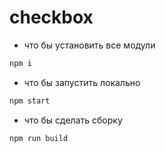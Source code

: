 # checkbox

* что бы установить все модули
``` bash
npm i
```

* что бы запустить локально
``` bash
npm start
```

* что бы сделать сборку
``` bash
npm run build
```
